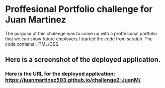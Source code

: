 # Proffesional Portfolio challenge for Juan Martinez
The purpose of this chalenge was to come up with a proffesional portfolio that we can show future employers.I started the code from scratch. The code contains HTML/CSS.
## Here is a screenshot of the deployed application. 

### Here is the URL for the deployed application: https://juanmartinez503.github.io/challenge2-JuanM/
